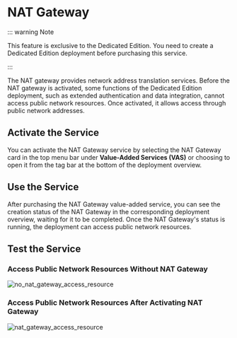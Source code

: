 # NAT Gateway

::: warning Note

This feature is exclusive to the Dedicated Edition. You need to create a Dedicated Edition deployment before purchasing this service. 

:::

The NAT gateway provides network address translation services. Before the NAT gateway is activated, some functions of the Dedicated Edition deployment, such as extended authentication and data integration, cannot access public network resources. Once activated, it allows access through public network addresses.

## Activate the Service

You can activate the NAT Gateway service by selecting the NAT Gateway card in the top menu bar under **Value-Added Services (VAS)** or choosing to open it from the tag bar at the bottom of the deployment overview.

## Use the Service

After purchasing the NAT Gateway value-added service, you can see the creation status of the NAT Gateway in the corresponding deployment overview, waiting for it to be completed. Once the NAT Gateway's status is running, the deployment can access public network resources.

## Test the Service

### Access Public Network Resources Without NAT Gateway

![no_nat_gateway_access_resource](./_assets/no_nat_gateway_access_resource.png)

### Access Public Network Resources After Activating NAT Gateway

![nat_gateway_access_resource](./_assets/nat_gateway_access_resource.png)
